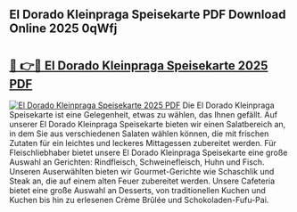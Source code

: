 ## El Dorado Kleinpraga Speisekarte PDF Download Online 2025 0qWfj

# <h2><a href="http://gc76bm.nevu.top/?p=El+Dorado+Kleinpraga+Speisekarte">🔗 👉🔴 El Dorado Kleinpraga Speisekarte 2025 PDF</a></h2>

[![El Dorado Kleinpraga Speisekarte 2025 PDF](https://i.imgur.com/dBaPXMq.png)](http://gc76bm.nevu.top/?p=El+Dorado+Kleinpraga+Speisekarte)
Die El Dorado Kleinpraga Speisekarte ist eine Gelegenheit, etwas zu wählen, das Ihnen gefällt. Auf unserer El Dorado Kleinpraga Speisekarte bieten wir einen Salatbereich an, in dem Sie aus verschiedenen Salaten wählen können, die mit frischen Zutaten für ein leichtes und leckeres Mittagessen zubereitet werden. Für Fleischliebhaber bietet unsere El Dorado Kleinpraga Speisekarte eine große Auswahl an Gerichten: Rindfleisch, Schweinefleisch, Huhn und Fisch. Unseren Auserwählten bieten wir Gourmet-Gerichte wie Schaschlik und Steak an, die auf einem alten Feuer zubereitet werden. Unsere Cafeteria bietet eine große Auswahl an Desserts, von traditionellen Kuchen und Kuchen bis hin zu erlesenen Crème Brûlée und Schokoladen-Fufu-Pai.
